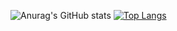 ![Anurag's GitHub stats](https://github-readme-stats.vercel.app/api?username=tam1006&count_private=true&show_icons=true)
[![Top Langs](https://github-readme-stats.vercel.app/api/top-langs/?username=tam1006&langs_count=8&layout=compact)](https://github.com/anuraghazra/github-readme-stats)
